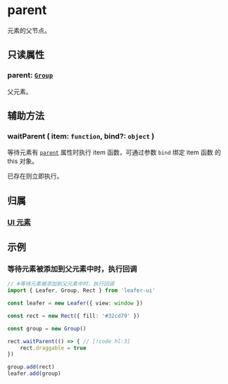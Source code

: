 # parent

元素的父节点。

## 只读属性

### parent: [`Group`](/reference/display/Group.md)

父元素。

## 辅助方法

### waitParent ( item: `function`, bind?: `object` )

等待元素有 [`parent`](/reference/UI/parent.md) 属性时执行 item 函数，可通过参数 `bind` 绑定 item 函数 的 this 对象。

已存在则立即执行。

## 归属

### [UI 元素](/reference/display/UI.md)

## 示例

### 等待元素被添加到父元素中时，执行回调

```ts
// #等待元素被添加到父元素中时，执行回调
import { Leafer, Group, Rect } from 'leafer-ui'

const leafer = new Leafer({ view: window })

const rect = new Rect({ fill: '#32cd79' })

const group = new Group()

rect.waitParent(() => { // [!code hl:3]
    rect.draggable = true
})

group.add(rect)
leafer.add(group)
```
